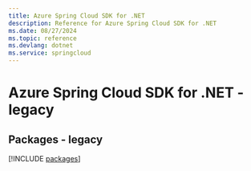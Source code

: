 ```yaml
---
title: Azure Spring Cloud SDK for .NET
description: Reference for Azure Spring Cloud SDK for .NET
ms.date: 08/27/2024
ms.topic: reference
ms.devlang: dotnet
ms.service: springcloud
---
```

# Azure Spring Cloud SDK for .NET - legacy
## Packages - legacy
[!INCLUDE [packages](spring-cloud-index.md)]